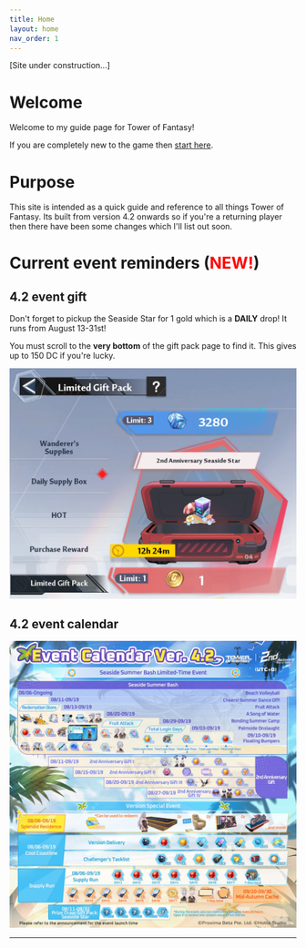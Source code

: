 ```yaml
---
title: Home
layout: home
nav_order: 1
---
```

[Site under construction...]

# Welcome
Welcome to my guide page for Tower of Fantasy!

If you are completely new to the game then [start here](https://tofnoob.github.io/new_player/new_player.html).

# Purpose
This site is intended as a quick guide and reference to all things Tower of Fantasy. Its built from version 4.2 onwards so if you're a returning player then there have been some changes which I'll list out soon.

# Current event reminders (<span style="color:red"><b>NEW!</b></span>)

## 4.2 event gift
Don't forget to pickup the Seaside Star for 1 gold which is a **DAILY** drop! It runs from August 13-31st!

You must scroll to the **very bottom** of the gift pack page to find it. This gives up to 150 DC if you're lucky.

![](images/2nd_anniversary_seaside_star.png)

## 4.2 event calendar

![](images/4.2_events_cal.jpeg)

----
